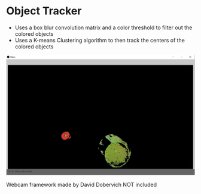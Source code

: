 # Object Tracker
- Uses a box blur convolution matrix and a color threshold to filter out the colored objects
- Uses a K-means Clustering algorithm to then track the centers of the colored objects

![Image of Object Tracker Tracking 2 Differently Colored Objects](ObjectTrackerDemo.jpg)

Webcam framework made by David Dobervich NOT included
